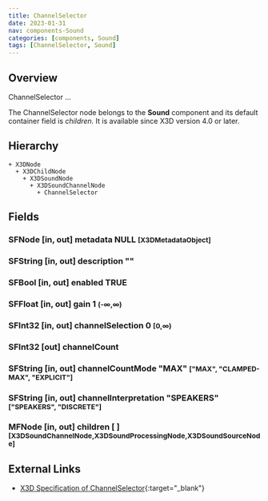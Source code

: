 ```yaml
---
title: ChannelSelector
date: 2023-01-31
nav: components-Sound
categories: [components, Sound]
tags: [ChannelSelector, Sound]
---
```

<style>
.post h3 {
   word-spacing: 0.2em;
}
</style>

## Overview

ChannelSelector ...

The ChannelSelector node belongs to the **Sound** component and its default container field is *children.* It is available since X3D version 4.0 or later.

## Hierarchy

```
+ X3DNode
  + X3DChildNode
    + X3DSoundNode
      + X3DSoundChannelNode
        + ChannelSelector
```

## Fields

### SFNode [in, out] **metadata** NULL <small>[X3DMetadataObject]</small>

### SFString [in, out] **description** ""

### SFBool [in, out] **enabled** TRUE

### SFFloat [in, out] **gain** 1 <small>(-∞,∞)</small>

### SFInt32 [in, out] **channelSelection** 0 <small>[0,∞)</small>

### SFInt32 [out] **channelCount**

### SFString [in, out] **channelCountMode** "MAX" <small>["MAX", "CLAMPED-MAX", "EXPLICIT"]</small>

### SFString [in, out] **channelInterpretation** "SPEAKERS" <small>["SPEAKERS", "DISCRETE"]</small>

### MFNode [in, out] **children** [ ] <small>[X3DSoundChannelNode,X3DSoundProcessingNode,X3DSoundSourceNode]</small>

## External Links

- [X3D Specification of ChannelSelector](https://www.web3d.org/documents/specifications/19775-1/V4.0/Part01/components/sound.html#ChannelSelector){:target="_blank"}

